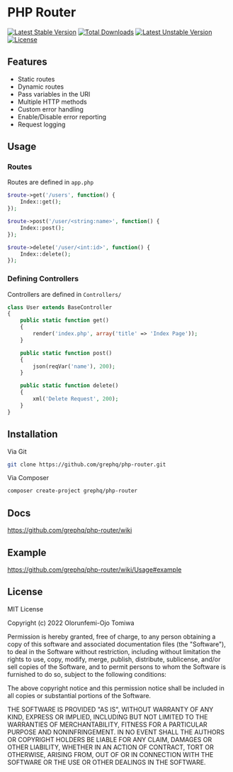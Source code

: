 # PHP Router
[![Latest Stable Version](http://poser.pugx.org/grephq/php-router/v)](https://packagist.org/packages/grephq/php-router) [![Total Downloads](http://poser.pugx.org/grephq/php-router/downloads)](https://packagist.org/packages/grephq/php-router) [![Latest Unstable Version](http://poser.pugx.org/grephq/php-router/v/unstable)](https://packagist.org/packages/grephq/php-router) [![License](http://poser.pugx.org/grephq/php-router/license)](https://packagist.org/packages/grephq/php-router)

## Features
- Static routes
- Dynamic routes
- Pass variables in the URI
- Multiple HTTP methods
- Custom error handling
- Enable/Disable error reporting
- Request logging

## Usage
### Routes
Routes are defined in ```app.php```
```php
$route->get('/users', function() {
    Index::get();
});

$route->post('/user/<string:name>', function() {
    Index::post();
});

$route->delete('/user/<int:id>', function() {
    Index::delete();
});
```

### Defining Controllers
Controllers are defined in ```Controllers/```
```php
class User extends BaseController
{
    public static function get()
    {
        render('index.php', array('title' => 'Index Page'));
    }

    public static function post()
    {
        json(reqVar('name'), 200);
    }

    public static function delete()
    {
        xml('Delete Request', 200);
    }
}
```

## Installation
Via Git
```bash
git clone https://github.com/grephq/php-router.git
```
Via Composer
```bash
composer create-project grephq/php-router
```

## Docs
https://github.com/grephq/php-router/wiki

## Example
https://github.com/grephq/php-router/wiki/Usage#example

## License

MIT License

Copyright (c) 2022 Olorunfemi-Ojo Tomiwa

Permission is hereby granted, free of charge, to any person obtaining a copy of this software and associated documentation files (the "Software"), to deal in the Software without restriction, including without limitation the rights to use, copy, modify, merge, publish, distribute, sublicense, and/or sell copies of the Software, and to permit persons to whom the Software is furnished to do so, subject to the following conditions:

The above copyright notice and this permission notice shall be included in all copies or substantial portions of the Software.

THE SOFTWARE IS PROVIDED "AS IS", WITHOUT WARRANTY OF ANY KIND, EXPRESS OR IMPLIED, INCLUDING BUT NOT LIMITED TO THE WARRANTIES OF MERCHANTABILITY, FITNESS FOR A PARTICULAR PURPOSE AND NONINFRINGEMENT. IN NO EVENT SHALL THE AUTHORS OR COPYRIGHT HOLDERS BE LIABLE FOR ANY CLAIM, DAMAGES OR OTHER LIABILITY, WHETHER IN AN ACTION OF CONTRACT, TORT OR OTHERWISE, ARISING FROM, OUT OF OR IN CONNECTION WITH THE SOFTWARE OR THE USE OR OTHER DEALINGS IN THE SOFTWARE.

